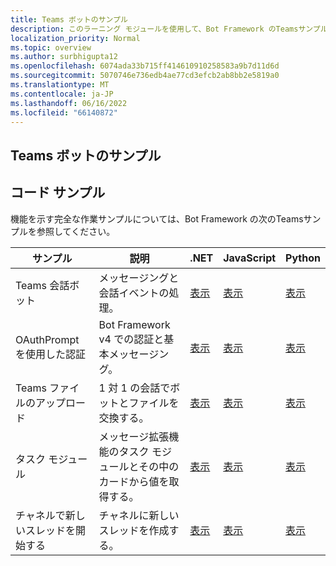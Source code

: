```yaml
---
title: Teams ボットのサンプル
description: このラーニング モジュールを使用して、Bot Framework のTeamsサンプルについて学習します。これには、機能のデモンストレーションを行う作業サンプルが含まれます。
localization_priority: Normal
ms.topic: overview
ms.author: surbhigupta12
ms.openlocfilehash: 6074ada33b715ff414610910258583a9b7d11d6d
ms.sourcegitcommit: 5070746e736edb4ae77cd3efcb2ab8bb2e5819a0
ms.translationtype: MT
ms.contentlocale: ja-JP
ms.lasthandoff: 06/16/2022
ms.locfileid: "66140872"
---
```

## <a name="teams-bot-samples"></a>Teams ボットのサンプル

## <a name="code-sample"></a>コード サンプル

機能を示す完全な作業サンプルについては、Bot Framework の次のTeamsサンプルを参照してください。

| **サンプル** | **説明** | **.NET** | **JavaScript** | **Python** |
|--------|------------- |---|---|---|
| Teams 会話ボット | メッセージングと会話イベントの処理。 | [表示](https://github.com/microsoft/BotBuilder-Samples/tree/master/samples/csharp_dotnetcore/57.teams-conversation-bot)| [表示](https://github.com/microsoft/BotBuilder-Samples/tree/master/samples/javascript_nodejs/57.teams-conversation-bot)| [表示](https://github.com/microsoft/BotBuilder-Samples/tree/master/samples/python/57.teams-conversation-bot) |
| OAuthPrompt を使用した認証| Bot Framework v4 での認証と基本メッセージング。 | [表示](https://github.com/microsoft/BotBuilder-Samples/tree/master/samples/csharp_dotnetcore/46.teams-auth)| [表示](https://github.com/microsoft/BotBuilder-Samples/tree/master/samples/javascript_nodejs/46.teams-auth)| [表示](https://github.com/microsoft/BotBuilder-Samples/tree/master/samples/python/46.teams-auth) |
|Teams ファイルのアップロード | 1 対 1 の会話でボットとファイルを交換する。 | [表示](https://github.com/microsoft/BotBuilder-Samples/tree/master/samples/csharp_dotnetcore/56.teams-file-upload) | [表示](https://github.com/microsoft/BotBuilder-Samples/tree/master/samples/javascript_nodejs/56.teams-file-upload) | [表示](https://github.com/microsoft/BotBuilder-Samples/tree/master/samples/python/56.teams-file-upload) |
| タスク モジュール | メッセージ拡張機能のタスク モジュールとその中のカードから値を取得する。 | [表示](https://github.com/microsoft/BotBuilder-Samples/tree/main/samples/csharp_dotnetcore/54.teams-task-module) | [表示](https://github.com/microsoft/BotBuilder-Samples/tree/main/samples/javascript_nodejs/54.teams-task-module) | [表示](https://github.com/microsoft/BotBuilder-Samples/tree/main/samples/python/54.teams-task-module) |
| チャネルで新しいスレッドを開始する | チャネルに新しいスレッドを作成する。 | [表示](https://github.com/microsoft/BotBuilder-Samples/tree/main/samples/csharp_dotnetcore/58.teams-start-new-thread-in-channel) | [表示](https://github.com/microsoft/BotBuilder-Samples/tree/main/samples/javascript_nodejs/58.teams-start-new-thread-in-channel) | [表示](https://github.com/microsoft/BotBuilder-Samples/tree/main/samples/python/58.teams-start-thread-in-channel) |
